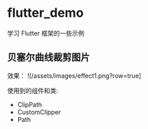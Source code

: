 # flutter_demo

学习 Flutter 框架的一些示例

## 贝塞尔曲线裁剪图片

效果：
![/assets/images/effect1.png?row=true]

使用到的组件和类:
- ClipPath
- CustomClipper<Path>
- Path
